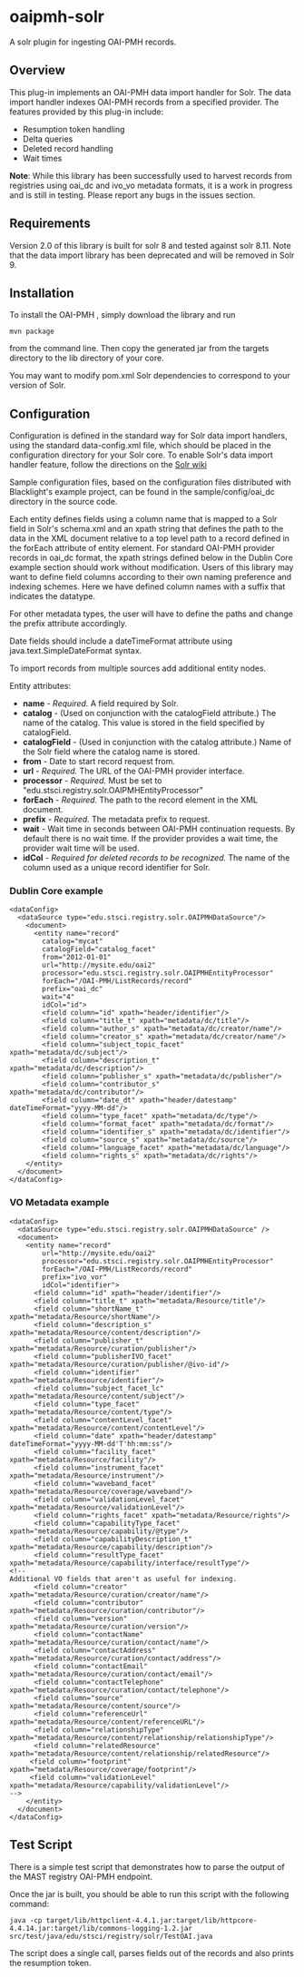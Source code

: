 # oaipmh-solr
A solr plugin for ingesting OAI-PMH records.

## Overview

This plug-in implements an OAI-PMH data import handler for Solr. The data import handler indexes OAI-PMH records from a specified provider. The features provided by this plug-in include:

* Resumption token handling
* Delta queries
* Deleted record handling
* Wait times

**Note**: While this library has been successfully used to harvest records from registries using oai\_dc and ivo\_vo metadata formats, it is a work in progress and is still in testing. Please report any bugs in the issues section.

## Requirements

Version 2.0 of this library is built for solr 8 and tested against solr 8.11. Note that the data import library has been deprecated and will be removed in Solr 9.

## Installation

To install the OAI-PMH , simply download the library and run

    mvn package

from the command line.
Then copy the generated jar from the targets directory to the lib directory of your core.

You may want to modify pom.xml Solr dependencies to correspond to your version of Solr.

## Configuration

Configuration is defined in the standard way for Solr data import handlers, using the standard data-config.xml file, which should be placed in the configuration directory for your Solr core. To enable Solr's data import handler feature, follow the directions on the [Solr wiki](http://wiki.apache.org/solr/DataImportHandler)

Sample configuration files, based on the configuration files distributed with Blacklight's example project, can be found in the sample/config/oai_dc directory in the source code.

Each entity defines fields using a column name that is mapped to a Solr field in Solr's schema.xml and an xpath string that defines the path to the data in the XML document relative to a top level path to a record defined in the forEach attribute of entity element. For standard OAI-PMH provider records in oai\_dc format, the xpath strings defined below in the Dublin Core example section should work without modification. Users of this library may want to define field columns according to their own naming preference and indexing schemes. Here we have defined column names with a suffix that indicates the datatype.

For other metadata types, the user will have to define the paths and change the prefix attribute accordingly.

Date fields should include a dateTimeFormat attribute using java.text.SimpleDateFormat syntax.

To import records from multiple sources add additional entity nodes.

Entity attributes:

* **name** - *Required.* A field required by Solr.
* **catalog** - (Used on conjunction with the catalogField attribute.) The name of the catalog. This value is stored in the field specified by catalogField.
* **catalogField** - (Used in conjunction with the catalog attribute.) Name of the Solr field where the catalog name is stored.
* **from** - Date to start record request from.
* **url** - *Required.* The URL of the OAI-PMH provider interface.
* **processor** - *Required.* Must be set to "edu.stsci.registry.solr.OAIPMHEntityProcessor"
* **forEach** - *Required.* The path to the record element in the XML document.
* **prefix** - *Required.* The metadata prefix to request.
* **wait** - Wait time in seconds between OAI-PMH continuation requests. By default there is no wait time. If the provider provides a wait time, the provider wait time will be used.
* **idCol** - *Required for deleted records to be recognized.* The name of the column used as a unique record identifier for Solr.

### Dublin Core example

    <dataConfig>
      <dataSource type="edu.stsci.registry.solr.OAIPMHDataSource"/>
        <document>
          <entity name="record"
    	    catalog="mycat"
    	    catalogField="catalog_facet"
    	    from="2012-01-01"
    	    url="http://mysite.edu/oai2"
    	    processor="edu.stsci.registry.solr.OAIPMHEntityProcessor"
    	    forEach="/OAI-PMH/ListRecords/record"
    	    prefix="oai_dc"
    	    wait="4"
    	    idCol="id">
            <field column="id" xpath="header/identifier"/>
            <field column="title_t" xpath="metadata/dc/title"/>
            <field column="author_s" xpath="metadata/dc/creator/name"/>
            <field column="creator_s" xpath="metadata/dc/creator/name"/>
            <field column="subject_topic_facet" xpath="metadata/dc/subject"/>
            <field column="description_t" xpath="metadata/dc/description"/>
            <field column="publisher_s" xpath="metadata/dc/publisher"/>
            <field column="contributor_s" xpath="metadata/dc/contributor"/>
            <field column="date_dt" xpath="header/datestamp" dateTimeFormat="yyyy-MM-dd"/>
            <field column="type_facet" xpath="metadata/dc/type"/>
            <field column="format_facet" xpath="metadata/dc/format"/>
            <field column="identifier_s" xpath="metadata/dc/identifier"/>
            <field column="source_s" xpath="metadata/dc/source"/>
            <field column="language_facet" xpath="metadata/dc/language"/>
            <field column="rights_s" xpath="metadata/dc/rights"/>
        </entity>
      </document>
    </dataConfig>


### VO Metadata example

    <dataConfig>
      <dataSource type="edu.stsci.registry.solr.OAIPMHDataSource" />
      <document>
        <entity name="record"
    	    url="http://mysite.edu/oai2"
    	    processor="edu.stsci.registry.solr.OAIPMHEntityProcessor"
    	    forEach="/OAI-PMH/ListRecords/record"
    	    prefix="ivo_vor"
    	    idCol="identifier">
          <field column="id" xpath="header/identifier"/>
          <field column="title_t" xpath="metadata/Resource/title"/>
          <field column="shortName_t" xpath="metadata/Resource/shortName"/>
          <field column="description_s" xpath="metadata/Resource/content/description"/>
          <field column="publisher_t" xpath="metadata/Resource/curation/publisher"/>
          <field column="publisherIVO_facet" xpath="metadata/Resource/curation/publisher/@ivo-id"/>
          <field column="identifier" xpath="metadata/Resource/identifier"/>
          <field column="subject_facet_lc" xpath="metadata/Resource/content/subject"/>
          <field column="type_facet" xpath="metadata/Resource/content/type"/>
          <field column="contentLevel_facet" xpath="metadata/Resource/content/contentLevel"/>
          <field column="date" xpath="header/datestamp" dateTimeFormat="yyyy-MM-dd'T'hh:mm:ss"/>
          <field column="facility_facet"  xpath="metadata/Resource/facility"/>
          <field column="instrument_facet" xpath="metadata/Resource/instrument"/>
          <field column="waveband_facet" xpath="metadata/Resource/coverage/waveband"/>
          <field column="validationLevel_facet" xpath="metadata/Resource/validationLevel"/>
          <field column="rights_facet" xpath="metadata/Resource/rights"/>
          <field column="capabilityType_facet" xpath="metadata/Resource/capability/@type"/>
          <field column="capabilityDescription_t" xpath="metadata/Resource/capability/description"/>
          <field column="resultType_facet" xpath="metadata/Resource/capability/interface/resultType"/>
    <!--
    Additional VO fields that aren't as useful for indexing.
          <field column="creator" xpath="metadata/Resource/curation/creator/name"/>
          <field column="contributor" xpath="metadata/Resource/curation/contributor"/>
          <field column="version" xpath="metadata/Resource/curation/version"/>
          <field column="contactName" xpath="metadata/Resource/curation/contact/name"/>
          <field column="contactAddress" xpath="metadata/Resource/curation/contact/address"/>
          <field column="contactEmail" xpath="metadata/Resource/curation/contact/email"/>
          <field column="contactTelephone" xpath="metadata/Resource/curation/contact/telephone"/>
          <field column="source" xpath="metadata/Resource/content/source"/>
          <field column="referenceUrl" xpath="metadata/Resource/content/referenceURL"/>
          <field column="relationshipType" xpath="metadata/Resource/content/relationship/relationshipType"/>
          <field column="relatedResource" xpath="metadata/Resource/content/relationship/relatedResource"/>
         <field column="footprint" xpath="metadata/Resource/coverage/footprint"/>
         <field column="validationLevel" xpath="metadata/Resource/capability/validationLevel"/>
    -->
        </entity>
      </document>
    </dataConfig>

## Test Script

There is a simple test script that demonstrates how to parse the output of the MAST registry OAI-PMH endpoint.

Once the jar is built, you should be able to run this script with the following command:

    java -cp target/lib/httpclient-4.4.1.jar:target/lib/httpcore-4.4.14.jar:target/lib/commons-logging-1.2.jar src/test/java/edu/stsci/registry/solr/TestOAI.java

The script does a single call, parses fields out of the records and also prints the resumption token.
